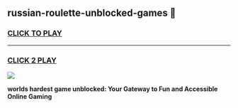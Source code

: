 
## russian-roulette-unblocked-games 👋
<h3>
<a href="https://premium.freeplayer.one?title=russian-roulette-unblocked-games&ref=14F">CLICK TO PLAY</a></h3>
<hr>

<h3>
<a href="https://premium.freeplayer.one?title=russian-roulette-unblocked-games&ref=14F">CLICK 2 PLAY</a>
  
</h3>

<a href="https://premium.freeplayer.one?title=russian-roulette-unblocked-games&ref=12F/"><img src="https://clearcache.store/games.png"></a>


**worlds hardest game unblocked: Your Gateway to Fun and Accessible Online Gaming**
